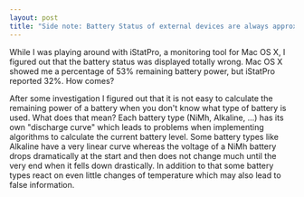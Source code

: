 ```yaml
---
layout: post
title: "Side note: Battery Status of external devices are always approximated!"
---
```

While I was playing around with iStatPro, a monitoring tool for Mac OS X, I figured out that the battery status was displayed totally wrong.
Mac OS X showed me a percentage of 53% remaining battery power, but iStatPro reported 32%.
How comes?

After some investigation I figured out that it is not easy to calculate the remaining power of a battery when you don't know what type of battery is used.
What does that mean? Each battery type (NiMh, Alkaline, ...) has its own "discharge curve" which leads to problems when implementing algorithms to calculate the current battery level.
Some battery types like Alkaline have a very linear curve whereas the voltage of a NiMh battery drops dramatically at the start and then does not change much until the very end when it fells down drastically.
In addition to that some battery types react on even little changes of temperature which may also lead to false information.